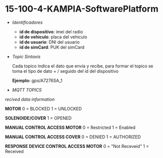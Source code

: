 # 15-100-4-KAMPIA-SoftwarePlatform



- *Identificadores*
    * **id de dispositivo**: imei del radio
    * **id de vehiculo**: placa del vehiculo
    * **id de usuario**: DNI del usuario
    * **id de simCard**: PUK del simCard
   


- *Topic Sintaxis*

    Cada topico indica el dato que envia y recibe, para formar el topico se toma el tipo de dato + / seguido del id del dispositivo 
    
    **Ejemplo:** gps/A7276SA_1


- *MQTT TOPICS* 




*recived data information*

**MOTOR**
0 = BLOCKED
1 = UNLOCKED

**SOLENOIDE/COVER**
1 = OPENED


**MANUAL CONTROL ACCESS MOTOR**
0 = Restricted 
1 = Enabled

**MANUAL CONTROL ACCESS COVER**
0 = DENIED
1 = AUTHORIZED

**RESPONSE DEVICE CONTROL ACCESS MOTOR**
0 = "Not Receveid"
1 = Received